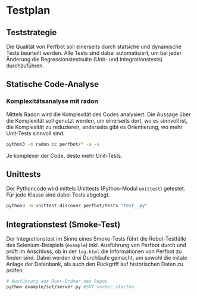 # Testplan

## Teststrategie

Die Qualität von Perfbot soll einerseits durch statsiche und dynamische Tests beurteilt werden. Alle Tests sind dabei automatisiert, um bei jeder Änderung die Regressionstestsuite (Unit- und Integrationstests) durchzuführen.

## Statische Code-Analyse

### Komplexitätsanalyse mit radon

Mittels Radon wird die Komplexität des Codes analysiert. Die Aussage über die Komplexität soll genutzt werden, um einerseits dort, wo es sinnvoll ist, die Komplexität zu reduzieren, anderseits gibt es Orientierung, wo mehr Unit-Tests sinnvoll sind.
```bash
python3 -m radon cc perfbot/* -a -s
```
Je komplexer der Code, desto mehr Unit-Tests.

## Unittests

Der Pythoncode wird mittels Unittests (Python-Modul `unittest`) getestet. Für jede Klasse sind dabei Tests abgelegt.

```bash
python3 -m unittest discover perfbot/tests "test_.py"
```

## Integrationstest (Smoke-Test)

Der Integrationstest im Sinne eines Smoke-Tests führt die Robot-Testfälle des Selenium-Beispiels (`example`) inkl. Ausführung von Perfbot durch und prüft im Anschluss, ob in der `log.html` die Informationen von Perfbot zu finden sind.
Dabei werden drei Durchläufe gemacht, um sowohl die initale Anlage der Datenbank, als auch den Rückgriff auf historischen Daten zu prüfen.

```bash
# Ausführung aus Root-Ordner des Repos
python example/sut/server.py #SUT vorher starten 
 
```